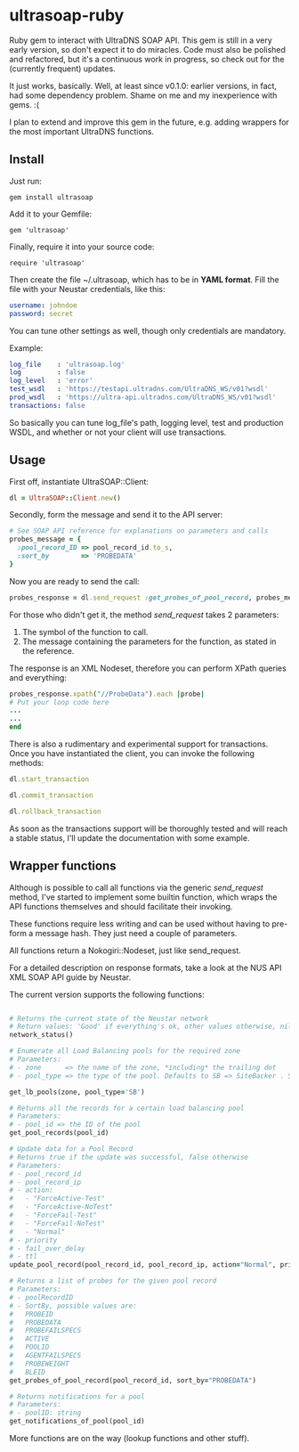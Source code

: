 ultrasoap-ruby
==============

Ruby gem to interact with UltraDNS SOAP API.
This gem is still in a very early version, so don't expect it to do miracles.
Code must also be polished and refactored, but it's a continuous work in progress, so check out for the (currently frequent) updates.

It just works, basically. Well, at least since v0.1.0: earlier versions, in fact, had some dependency problem. Shame on me and my inexperience with gems. :(

I plan to extend and improve this gem in the future, e.g. adding wrappers for the most important UltraDNS functions.

Install
-------

Just run:

```
gem install ultrasoap
```

Add it to your Gemfile:

```
gem 'ultrasoap'
```

Finally, require it into your source code:

```
require 'ultrasoap'
```

Then create the file ~/.ultrasoap, which has to be in **YAML format**.
Fill the file with your Neustar credentials, like this:

```yaml
username: johndoe
password: secret
```

You can tune other settings as well, though only credentials are mandatory.

Example:

```yaml
log_file    : 'ultrasoap.log'
log         : false
log_level   : 'error'
test_wsdl   : 'https://testapi.ultradns.com/UltraDNS_WS/v01?wsdl'
prod_wsdl   : 'https://ultra-api.ultradns.com/UltraDNS_WS/v01?wsdl'
transactions: false
```

So basically you can tune log_file's path, logging level, test and production WSDL, and whether or not your client will use transactions.

Usage
-----

First off, instantiate UltraSOAP::Client:

```ruby
dl = UltraSOAP::Client.new()
```

Secondly, form the message and send it to the API server:

```ruby
# See SOAP API reference for explanations on parameters and calls
probes_message = {
  :pool_record_ID => pool_record_id.to_s,
  :sort_by        => 'PROBEDATA'
}
```

Now you are ready to send the call:

```ruby
probes_response = dl.send_request :get_probes_of_pool_record, probes_message
```

For those who didn't get it, the method *send_request* takes 2 parameters:
1) The symbol of the function to call.
2) The message containing the parameters for the function, as stated in the reference.

The response is an XML Nodeset, therefore you can perform XPath queries and everything:

```ruby
probes_response.xpath("//ProbeData").each |probe|
# Put your loop code here
...
...
end
```

There is also a rudimentary and experimental support for transactions.
Once you have instantiated the client, you can invoke the following methods:

```ruby
dl.start_transaction

dl.commit_transaction

dl.rollback_transaction
```

As soon as the transactions support will be thoroughly tested and will reach a stable status, I'll update the documentation with some example.

Wrapper functions
-----------------

Although is possible to call all functions via the generic *send_request* method, I've started to implement some builtin function, which wraps the API functions themselves and should facilitate their invoking.

These functions require less writing and can be used without having to pre-form a message hash. They just need a couple of parameters.

All functions return a Nokogiri::Nodeset, just like send_request.

For a detailed description on response formats, take a look at the NUS API XML SOAP API guide by Neustar.

The current version supports the following functions:

```ruby

# Returns the current state of the Neustar network
# Return values: 'Good' if everything's ok, other values otherwise, nil in case of exceptions
network_status()

# Enumerate all Load Balancing pools for the required zone
# Parameters:
# - zone      => the name of the zone, *including* the trailing dot
# - pool_type => the type of the pool. Defaults to SB => SiteBacker . See the reference manual to learn more.

get_lb_pools(zone, pool_type='SB')

# Returns all the records for a certain load balancing pool
# Parameters:
# - pool_id => the ID of the pool
get_pool_records(pool_id)

# Update data for a Pool Record
# Returns true if the update was successful, false otherwise
# Parameters:
# - pool_record_id
# - pool_record_ip
# - action:
#   - "ForceActive-Test"
#   - "ForceActive-NoTest"
#   - "ForceFail-Test"
#   - "ForceFail-NoTest"
#   - "Normal"
# - priority
# - fail_over_delay
# - ttl
update_pool_record(pool_record_id, pool_record_ip, action="Normal", priority="1", fail_over_delay="0", ttl="60")

# Returns a list of probes for the given pool record
# Parameters:
# - poolRecordID
# - SortBy, possible values are: 
#   PROBEID
#   PROBEDATA
#   PROBEFAILSPECS
#   ACTIVE
#   POOLID
#   AGENTFAILSPECS
#   PROBEWEIGHT
#   BLEID
get_probes_of_pool_record(pool_record_id, sort_by="PROBEDATA")

# Returns notifications for a pool
# Parameters:
# - poolID: string
get_notifications_of_pool(pool_id)

```

More functions are on the way (lookup functions and other stuff).
